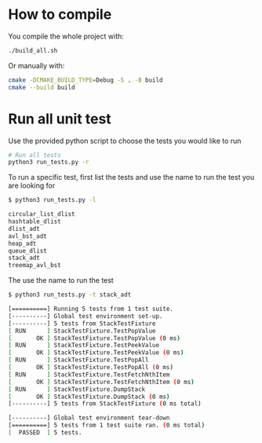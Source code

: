 # How to compile
You compile the whole project with:
```bash
./build_all.sh
```

Or manually with:
```bash
cmake -DCMAKE_BUILD_TYPE=Debug -S . -B build
cmake --build build
```
# Run all unit test
Use the provided python script to choose the tests you would like to run

```bash
# Run all tests
python3 run_tests.py -r
```

To run a specific test, first list the tests and use the name to run 
the test you are looking for
```bash
$ python3 run_tests.py -l 

circular_list_dlist
hashtable_dlist
dlist_adt
avl_bst_adt
heap_adt
queue_dlist
stack_adt
treemap_avl_bst
```

The use the name to run the test
```bash
$ python3 run_tests.py -t stack_adt 

[==========] Running 5 tests from 1 test suite.
[----------] Global test environment set-up.
[----------] 5 tests from StackTestFixture
[ RUN      ] StackTestFixture.TestPopValue
[       OK ] StackTestFixture.TestPopValue (0 ms)
[ RUN      ] StackTestFixture.TestPeekValue
[       OK ] StackTestFixture.TestPeekValue (0 ms)
[ RUN      ] StackTestFixture.TestPopAll
[       OK ] StackTestFixture.TestPopAll (0 ms)
[ RUN      ] StackTestFixture.TestFetchNthItem
[       OK ] StackTestFixture.TestFetchNthItem (0 ms)
[ RUN      ] StackTestFixture.DumpStack
[       OK ] StackTestFixture.DumpStack (0 ms)
[----------] 5 tests from StackTestFixture (0 ms total)

[----------] Global test environment tear-down
[==========] 5 tests from 1 test suite ran. (0 ms total)
[  PASSED  ] 5 tests.
```

